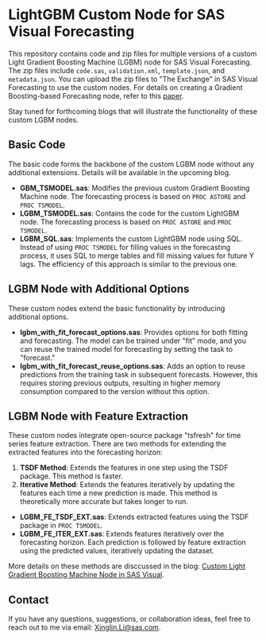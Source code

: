 # LightGBM Custom Node for SAS Visual Forecasting

This repository contains code and zip files for multiple versions of a custom Light Gradient Boosting Machine (LGBM) node for SAS Visual Forecasting. The zip files include `code.sas`, `validation.xml`, `template.json`, and `metadata.json`. You can upload the zip files to "The Exchange" in SAS Visual Forecasting to use the custom nodes. For details on creating a Gradient Boosting-based Forecasting node, refer to this [paper](https://support.sas.com/resources/papers/proceedings19/3258-2019.pdf). 

Stay tuned for forthcoming blogs that will illustrate the functionality of these custom LGBM nodes.

## Basic Code
The basic code forms the backbone of the custom LGBM node without any additional extensions. Details will be available in the upcoming blog.

- **GBM_TSMODEL.sas**: Modifies the previous custom Gradient Boosting Machine node. The forecasting process is based on `PROC ASTORE` and `PROC TSMODEL`.
- **LGBM_TSMODEL.sas**: Contains the code for the custom LightGBM node. The forecasting process is based on `PROC ASTORE` and `PROC TSMODEL`.
- **LGBM_SQL.sas**: Implements the custom LightGBM node using SQL. Instead of using `PROC TSMODEL` for filling values in the forecasting process, it uses SQL to merge tables and fill missing values for future Y lags. The efficiency of this approach is similar to the previous one. 

## LGBM Node with Additional Options
These custom nodes extend the basic functionality by introducing additional options.

- **lgbm_with_fit_forecast_options.sas**: Provides options for both fitting and forecasting. The model can be trained under "fit" mode, and you can reuse the trained model for forecasting by setting the task to "forecast."
- **lgbm_with_fit_forecast_reuse_options.sas**: Adds an option to reuse predictions from the training task in subsequent forecasts. However, this requires storing previous outputs, resulting in higher memory consumption compared to the version without this option.

## LGBM Node with Feature Extraction
These custom nodes integrate open-source package "tsfresh" for time series feature extraction. There are two methods for extending the extracted features into the forecasting horizon:
1. **TSDF Method**: Extends the features in one step using the TSDF package. This method is faster.
2. **Iterative Method**: Extends the features iteratively by updating the features each time a new prediction is made. This method is theoretically more accurate but takes longer to run.

- **LGBM_FE_TSDF_EXT.sas**: Extends extracted features using the TSDF package in `PROC TSMODEL`.
- **LGBM_FE_ITER_EXT.sas**: Extends features iteratively over the forecasting horizon. Each prediction is followed by feature extraction using the predicted values, iteratively updating the dataset.

More details on these methods are disccussed in the blog: [Custom Light Gradient Boosting Machine Node in SAS Visual](https://communities.sas.com/t5/SAS-Communities-Library/Custom-Light-Gradient-Boosting-Machine-Node-in-SAS-Visual/ta-p/947978). 

## Contact
If you have any questions, suggestions, or collaboration ideas, feel free to reach out to me via email: Xinglin.Li@sas.com.

